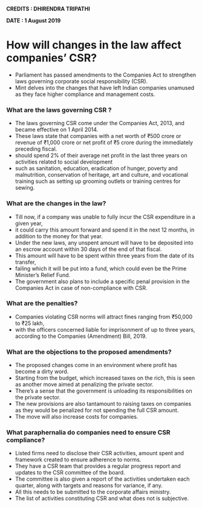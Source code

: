 **CREDITS : DHIRENDRA TRIPATHI**

**DATE : 1 August 2019**

# How will changes in the law affect companies’ CSR?
- Parliament has passed amendments to the Companies Act to strengthen laws governing corporate social responsibility (CSR). 
- Mint delves into the changes that have left Indian companies unamused as they face higher compliance and management costs.

### What are the laws governing CSR ?
- The laws governing CSR come under the Companies Act, 2013, and became effective on 1 April 2014.
- These laws state that companies with a net worth of ₹500 crore or revenue of ₹1,000 crore or net profit of ₹5 crore during the immediately preceding fiscal.
- should spend 2% of their average net profit in the last three years on activities related to social development
- such as sanitation, education, eradication of hunger, poverty and malnutrition, conservation of heritage, art and culture, and vocational training such as setting up grooming outlets or training centres for sewing.


### What are the changes in the law?
- Till now, if a company was unable to fully incur the CSR expenditure in a given year,
- it could carry this amount forward and spend it in the next 12 months, in addition to the money for that year.
- Under the new laws, any unspent amount will have to be deposited into an escrow account within 30 days of the end of that fiscal.
- This amount will have to be spent within three years from the date of its transfer,
- failing which it will be put into a fund, which could even be the Prime Minister’s Relief Fund.
- The government also plans to include a specific penal provision in the Companies Act in case of non-compliance with CSR.

### What are the penalties?
- Companies violating CSR norms will attract fines ranging from ₹50,000 to ₹25 lakh,
- with the officers concerned liable for imprisonment of up to three years, according to the Companies (Amendment) Bill, 2019.


### What are the objections to the proposed amendments?
- The proposed changes come in an environment where profit has become a dirty word.
- Starting from the budget, which increased taxes on the rich, this is seen as another move aimed at penalizing the private sector.
- There’s a sense that the government is unloading its responsibilities on the private sector.
- The new provisions are also tantamount to raising taxes on companies as they would be penalized for not spending the full CSR amount.
- The move will also increase costs for companies.


### What paraphernalia do companies need to ensure CSR compliance?
- Listed firms need to disclose their CSR activities, amount spent and framework created to ensure adherence to norms.
- They have a CSR team that provides a regular progress report and updates to the CSR committee of the board.
- The committee is also given a report of the activities undertaken each quarter, along with targets and reasons for variance, if any.
- All this needs to be submitted to the corporate affairs ministry.
- The list of activities constituting CSR and what does not is subjective.











